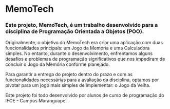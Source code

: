 # MemoTech
### Este projeto, MemoTech, é um trabalho desenvolvido para a disciplina de Programação Orientada a Objetos (POO).

Originalmente, o objetivo do MemoTech era criar uma aplicação com duas funcionalidades principais: um Jogo da Memória e uma Calculadora simples. 
No entanto, durante o desenvolvimento, enfrentamos alguns desafios e problemas de programação significativos que nos impediram de concluir o Jogo da Memória conforme planejado.

Para garantir a entrega do projeto dentro do prazo e com as funcionalidades necessárias para a avaliação da disciplina, optamos por pivotar para um jogo mais simples de implementar: o Jogo da Velha.

Este projeto foi todo desenvolvido por alunos de curso de programação do IFCE - Campus Maranguape.

